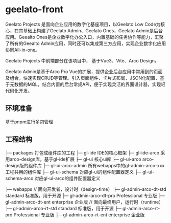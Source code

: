 # geelato-front

Geelato Projects 是面向企业应用的数字化基座项目，以Geelato Low Code为核心，在其基础上构建了Geelato Admin、Geelato Ones，Geelato Admin是后台应用。Geealto Ones是企业数字化办公入口，内置基础的任务协作等能力，汇聚了所有的Geealto Admin应用，同时还可以集成第三方应用，实现企业数字化应用协同All-in-one。


Geelato Projects 中前端部分在该项目中， 基于Vue3、Vite、Arco Design。

Geelato Admin是基于Arco Pro Vue的扩展，提供企业后台应用中常用到的页面及组合，快速实现CRUD等管理。引入页面组件、卡片式布局、JSON化配置、基于元数据的MQL，结合内置的后台常规API，便于实现灵活的界面设计器，实现轻代码化开发。


## 环境准备
基于pnpm进行多包管理

## 工程结构

├─ packages                               打包成组件库的工程
    ├─ gl-ide                                 IDE的核心框架
    ├─ gl-ide-arco                        采用arco-design库，基于gl-ide扩展
    ├─ gl-ui                                   核心ui库
    ├─ gl-ui-arco                          arco-design版的组件库
    ├─ gl-ui-arco-admin              所有webapps中的gl-admin-arco-xxx工程共用的组件库
    ├─ gl-ui-schema                    对应gl-ui的组件配置器定义
    ├─ gl-ui-schema-arco           对应gl-ui-arco的组件配置器定义

├─ webapps
           //  面向开发者，设计时（design-time）
    ├─ gl-admin-arco-dt-std       standard 标准版，用于开源
    ├─ gl-admin-arco-dt-pro      Professional 专业版
    ├─ gl-admin-arco-dt-ent      enterprise 企业版
           // 面向最终用户，运行时（runtime）
    ├─ gl-admin-arco-rt-std       standard 标准版，用于开源
    ├─ gl-admin-arco-rt-pro      Professional 专业版
    ├─ gl-admin-arco-rt-ent       enterprise 企业版

